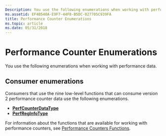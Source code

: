 ```yaml
---
Description: You use the following enumerations when working with performance data.
ms.assetid: EF4B540A-E9F7-44F8-B5DC-027705C939FA
title: Performance Counter Enumerations
ms.topic: article
ms.date: 05/31/2018
---
```


# Performance Counter Enumerations

You use the following enumerations when working with performance data.

## Consumer enumerations

Consumers that use the nine low-level functions that can consume version 2 performance counter data use the following enumerations.

-   [**PerfCounterDataType**](/windows/desktop/api/Perflib/ne-perflib-perfcounterdatatype)
-   [**PerfRegInfoType**](/windows/desktop/api/Perflib/ne-perflib-perfreginfotype)

For information about the functions that are available for working with performance counters, see [Performance Counters Functions](performance-counters-functions.md).

 

 



